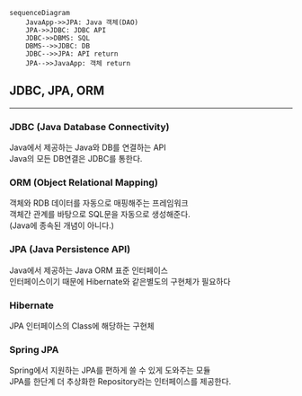 ```mermaid
sequenceDiagram
    JavaApp->>JPA: Java 객체(DAO)
    JPA->>JDBC: JDBC API
    JDBC->>DBMS: SQL
    DBMS-->>JDBC: DB
    JDBC-->>JPA: API return
    JPA-->>JavaApp: 객체 return

```
JDBC, JPA, ORM
-----------------------------
-----------------------------
### JDBC (Java Database Connectivity)
Java에서 제공하는 Java와 DB를 연결하는 API<br>
Java의 모든 DB연결은 JDBC를 통한다.
### ORM (Object Relational Mapping)
객체와 RDB 데이터를 자동으로 매핑해주는 프레임워크<br>
객체간 관계를 바탕으로 SQL문을 자동으로 생성해준다.<br>
(Java에 종속된 개념이 아니다.)
### JPA (Java Persistence API)
Java에서 제공하는 Java ORM 표준 인터페이스<br>
인터페이스이기 때문에 Hibernate와 같은별도의 구현체가 필요하다
### Hibernate
JPA 인터페이스의 Class에 해당하는 구현체
### Spring JPA
Spring에서 지원하는 JPA를 편하게 쓸 수 있게 도와주는 모듈<br>
JPA를 한단계 더 추상화한 Repository라는 인터페이스를 제공한다.
